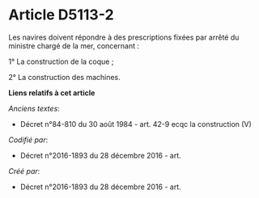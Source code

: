 # Article D5113-2

Les navires doivent répondre à des prescriptions fixées par arrêté du ministre chargé de la mer, concernant :

1° La construction de la coque ;

2° La construction des machines.

**Liens relatifs à cet article**

_Anciens textes_:

  - Décret n°84-810 du 30 août 1984 - art. 42-9 ecqc la construction (V)

_Codifié par_:

  - Décret n°2016-1893 du 28 décembre 2016 - art.

_Créé par_:

  - Décret n°2016-1893 du 28 décembre 2016 - art.
